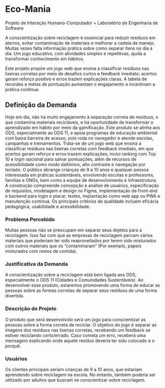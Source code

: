 # Eco-Mania
Projeto de Interação Humano-Computador + Laboratório de Engenharia de Software

A conscientização sobre reciclagem é essencial para reduzir resíduos em aterros, evitar contaminação de materiais e melhorar a cadeia de manejo. Muitas vezes falta informação prática sobre como separar itens no dia a dia. Um jogo educativo, com atividades simples e repetitivas, ajuda a transformar conhecimento em hábitos.

Este projeto propõe um jogo web que ensina a classificar resíduos nas lixeiras corretas por meio de desafios curtos e feedback imediato: acertos geram reforço positivo e erros trazem explicações claras. A tabela de recordes e metas de pontuação aumentam o engajamento e incentivam a prática contínua.

## Definição da Demanda

Hoje em dia, não há muito engajamento à separação correta de resíduos, o que contamina materiais recicláveis, e há oportunidade de transformar o aprendizado em hábito por meio da gamificação. Este produto se alinha aos ODS, especialmente ao ODS 11, e apoia programas de educação ambiental com baixa barreira de acesso, pois roda no navegador e atende escolas, campanhas e treinamentos. Trata-se de um jogo web que ensina a classificar resíduos nas lixeiras corretas com feedback imediato, em que acertos geram reforço e erros trazem explicações; inclui ranking com Top 10 e login opcional para salvar pontuações, além de recursos de acessibilidade como modo daltônico, alto contraste e navegação por teclado. O público abrange crianças de 9 a 10 anos e qualquer pessoa interessada em práticas sustentáveis, envolvendo escolas e professores, famílias e ONGs, bem como a equipe de desenvolvimento e infraestrutura. A construção compreende concepção e análise de usuários, especificação de requisitos, modelagem e design no Figma, implementação de front-end e backend para login e placar, testes, implantação como web app ou PWA e manutenção contínua. Os principais critérios de qualidade incluem eficácia pedagógica, usabilidade e acessibilidade.

### Problema Percebido

Muitas pessoas não se preocupam em separar seus dejetos para a reciclagem. Isso faz com que as empresas de reciclagem percam vários materiais que poderiam ter sido reaproveitados por terem sido misturados com outros materiais que os “contaminaram” (Por exemplo, papeis misturados com restos de comida). 

### Justificativa da Demanda

A conscientização sobre a reciclagem está bem ligada aos ODS, especialmente o ODS 11 (Cidades e Comunidades Sustentáveis). Ao desenvolver esse produto, estaremos promovendo uma forma de educar as pessoas sobre as formas corretas de separar seus resíduos de uma forma divertida.

### Descrição do Projeto

O produto que será desenvolvido será um jogo para conscientizar as pessoas sobre a forma correta de reciclar. O objetivo do jogo é separar as imagens dos resíduos nas lixeiras corretas, recebendo um feedback se estiver reciclando certo/errado. Caso cometa um erro, receberá uma mensagem explicando onde aquele resíduo deveria ter sido colocado e o porquê.

### Usuários

Os clientes principais seriam crianças de 9 a 10 anos, que estariam aprendendo sobre reciclagem na escola. No entanto, também poderia ser utilizado por adultos que buscam se conscientizar sobre reciclagem.

